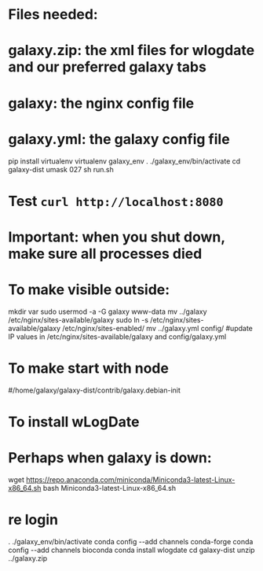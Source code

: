 # Files needed:
#   galaxy.zip: the xml files for wlogdate and our preferred galaxy tabs
#   galaxy: the nginx config file
#   galaxy.yml: the galaxy config file

pip install virtualenv
virtualenv galaxy_env
. ./galaxy_env/bin/activate
cd galaxy-dist
umask 027
sh run.sh
# Test `curl http://localhost:8080`
# Important: when you shut down, make sure all processes died

# To make visible outside:
mkdir var
sudo usermod -a -G galaxy www-data 
mv ../galaxy /etc/nginx/sites-available/galaxy
sudo ln -s /etc/nginx/sites-available/galaxy /etc/nginx/sites-enabled/
mv ../galaxy.yml config/
#update IP values in /etc/nginx/sites-available/galaxy and config/galaxy.yml


# To make start with node
#/home/galaxy/galaxy-dist/contrib/galaxy.debian-init


# To install wLogDate
# Perhaps when galaxy is down:
wget https://repo.anaconda.com/miniconda/Miniconda3-latest-Linux-x86_64.sh
bash Miniconda3-latest-Linux-x86_64.sh
# re login
. ./galaxy_env/bin/activate
conda config --add channels conda-forge
conda config --add channels bioconda
conda install wlogdate 
cd galaxy-dist
unzip ../galaxy.zip
